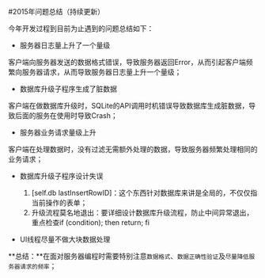 #2015年问题总结（持续更新）

今年开发过程到目前为止遇到的问题总结如下：

- 服务器日志量上升了一个量级

客户端向服务器发送的数据格式错误，导致服务器返回Error，从而引起客户端频繁向服务器请求，从而导致服务器日志量上升一个量级；

- 数据库升级子程序生成了脏数据

客户端在做数据库升级时，SQLite的API调用时机错误导致数据库生成脏数据，导致后面的服务在使用时导致Crash；

- 服务器业务请求量级上升

客户端在处理数据时，没有过滤无需额外处理的数据，导致服务器频繁处理相同的业务请求；

- 数据库升级子程序设计失误

  1. [self.db lastInsertRowID]：这个东西针对数据库来讲是全局的，不仅仅指当前操作的表单；
  2. 升级流程莫名地退出：要详细设计数据库升级流程，防止中间异常退出，重点检查if (condition); then return; fi

- UI线程尽量不做大块数据处理

**总结：**在面对服务器编程时需要特别注意`数据格式`、`数据正确性验证`及`尽量降低服务器请求的频率`；
